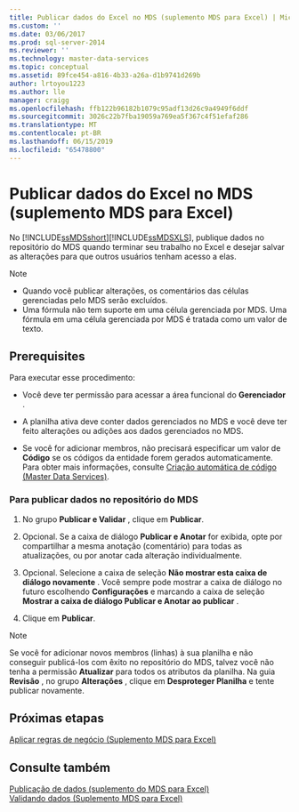 ```yaml
---
title: Publicar dados do Excel no MDS (suplemento MDS para Excel) | Microsoft Docs
ms.custom: ''
ms.date: 03/06/2017
ms.prod: sql-server-2014
ms.reviewer: ''
ms.technology: master-data-services
ms.topic: conceptual
ms.assetid: 89fce454-a816-4b33-a26a-d1b9741d269b
author: lrtoyou1223
ms.author: lle
manager: craigg
ms.openlocfilehash: ffb122b96182b1079c95adf13d26c9a4949f6ddf
ms.sourcegitcommit: 3026c22b7fba19059a769ea5f367c4f51efaf286
ms.translationtype: MT
ms.contentlocale: pt-BR
ms.lasthandoff: 06/15/2019
ms.locfileid: "65478800"
---
```

# <a name="publish-data-from-excel-to-mds-mds-add-in-for-excel"></a>Publicar dados do Excel no MDS (suplemento MDS para Excel)
  No [!INCLUDE[ssMDSshort](../../includes/ssmdsshort-md.md)][!INCLUDE[ssMDSXLS](../../includes/ssmdsxls-md.md)], publique dados no repositório do MDS quando terminar seu trabalho no Excel e desejar salvar as alterações para que outros usuários tenham acesso a elas.  
  
> [!NOTE]
>  -   Quando você publicar alterações, os comentários das células gerenciadas pelo MDS serão excluídos.  
> -   Uma fórmula não tem suporte em uma célula gerenciada por MDS. Uma fórmula em uma célula gerenciada por MDS é tratada como um valor de texto.  
  
## <a name="prerequisites"></a>Prerequisites  
 Para executar esse procedimento:  
  
-   Você deve ter permissão para acessar a área funcional do **Gerenciador** .  
  
-   A planilha ativa deve conter dados gerenciados no MDS e você deve ter feito alterações ou adições aos dados gerenciados no MDS.  
  
-   Se você for adicionar membros, não precisará especificar um valor de **Código** se os códigos da entidade forem gerados automaticamente. Para obter mais informações, consulte [Criação automática de código &#40;Master Data Services&#41;](../automatic-code-creation-master-data-services.md).  
  
### <a name="to-publish-data-to-the-mds-repository"></a>Para publicar dados no repositório do MDS  
  
1.  No grupo **Publicar e Validar** , clique em **Publicar**.  
  
2.  Opcional. Se a caixa de diálogo **Publicar e Anotar** for exibida, opte por compartilhar a mesma anotação (comentário) para todas as atualizações, ou por anotar cada alteração individualmente.  
  
3.  Opcional. Selecione a caixa de seleção **Não mostrar esta caixa de diálogo novamente** . Você sempre pode mostrar a caixa de diálogo no futuro escolhendo **Configurações** e marcando a caixa de seleção **Mostrar a caixa de diálogo Publicar e Anotar ao publicar** .  
  
4.  Clique em **Publicar**.  
  
> [!NOTE]  
>  Se você for adicionar novos membros (linhas) à sua planilha e não conseguir publicá-los com êxito no repositório do MDS, talvez você não tenha a permissão **Atualizar** para todos os atributos da planilha. Na guia **Revisão** , no grupo **Alterações** , clique em **Desproteger Planilha** e tente publicar novamente.  
  
## <a name="next-steps"></a>Próximas etapas  
 [Aplicar regras de negócio &#40;Suplemento MDS para Excel&#41;](apply-business-rules-mds-add-in-for-excel.md)  
  
## <a name="see-also"></a>Consulte também  
 [Publicação de dados &#40;suplemento do MDS para Excel&#41;](overview-importing-data-from-excel-mds-add-in-for-excel.md)   
 [Validando dados &#40;Suplemento MDS para Excel&#41;](validating-data-mds-add-in-for-excel.md)  
  
  
